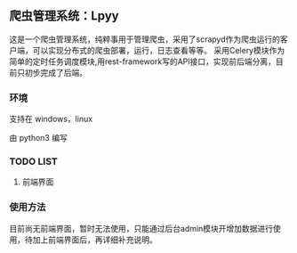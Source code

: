 ## 爬虫管理系统：Lpyy
这是一个爬虫管理系统，纯粹事用于管理爬虫，采用了scrapyd作为爬虫运行的客户端，可以实现分布式的爬虫部署，运行，日志查看等等。
采用Celery模块作为简单的定时任务调度模块,用rest-framework写的API接口，实现前后端分离，目前只初步完成了后端。


### 环境
支持在 windows，linux

由 python3 编写


### TODO LIST
1. 前端界面


### 使用方法 
目前尚无前端界面，暂时无法使用，只能通过后台admin模块开增加数据进行使用，待加上前端界面后，再详细补充说明。